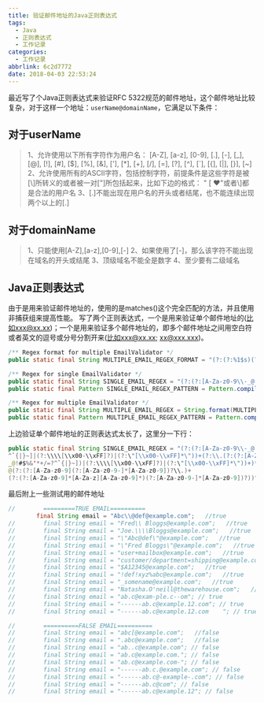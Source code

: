 ```yaml
---
title: 验证邮件地址的Java正则表达式
tags:
  - Java
  - 正则表达式
  - 工作记录
categories:
  - 工作记录
abbrlink: 6c2d7772
date: 2018-04-03 22:53:24
---
```

最近写了个Java正则表达式来验证RFC 5322规范的邮件地址，这个邮件地址比较复杂，对于这样一个地址：`userName@domainName`，它满足以下条件：
<!-- more -->
## **对于userName**

> 1、允许使用以下所有字符作为用户名：
> [A-Z], [a-z], [0-9], [.], [-], [_], [@], [!], [#], [$], [%], [&], ['], [*], [+], [/], [=], [?], [^], [`], [{], [|], [}], [~]
> 2、允许使用所有的ASCII字符，包括控制字符，前提条件是这些字符是被[\\]所转义的或者被一对["]所包括起来，比如下边的格式：
> "  [ ♥"或者\\]都是合法的用户名
> 3、[.]不能出现在用户名的开头或者结尾，也不能连续出现两个以上的[.]

## **对于domainName**

> 1、只能使用[A-Z],[a-z],[0-9],[-]
> 2、如果使用了[-]，那么该字符不能出现在域名的开头或结尾
> 3、顶级域名不能全是数字
> 4、至少要有二级域名

## **Java正则表达式**
由于是用来验证邮件地址的，使用的是matches()这个完全匹配的方法，并且使用非捕获组来提高性能。
写了两个正则表达式，一个是用来验证单个邮件地址的(比如xxx@xx.xx)；一个是用来验证多个邮件地址的，即多个邮件地址之间用空白符或者英文的逗号或分号分割开来(比如xxx@xx.xx; xx@xxx.xxx)。

```java
/** Regex format for multiple EmailValidator */
public static final String MULTIPLE_EMAIL_REGEX_FORMAT = "(?:(?:%1$s)(?:(?:\\s*,\\s*)|(?:\\s*;\\s*)|\\s*$))*";

/** Regex for single EmailValidator */
public static final String SINGLE_EMAIL_REGEX = "(?:(?:[A-Za-z0-9\\-_@!#$%&'*+/=?^`{|}~]|(?:\\\\[\\x00-\\xFF]?)|(?:\"[\\x00-\\xFF]*\"))+(?:\\.(?:(?:[A-Za-z0-9\\-_@!#$%&'*+/=?^`{|}~])|(?:\\\\[\\x00-\\xFF]?)|(?:\"[\\x00-\\xFF]*\"))+)*)@(?:(?:[A-Za-z0-9](?:[A-Za-z0-9-]*[A-Za-z0-9])?\\.)+(?:(?:[A-Za-z0-9]*[A-Za-z][A-Za-z0-9]*)(?:[A-Za-z0-9-]*[A-Za-z0-9])?))";
public static final Pattern SINGLE_EMAIL_REGEX_PATTERN = Pattern.compile(SINGLE_EMAIL_REGEX);

/** Regex for multiple EmailValidator */
public static final String MULTIPLE_EMAIL_REGEX = String.format(MULTIPLE_EMAIL_REGEX_FORMAT, SINGLE_EMAIL_REGEX);
public static final Pattern MULTIPLE_EMAIL_REGEX_PATTERN = Pattern.compile(MULTIPLE_EMAIL_REGEX);

```

上边验证单个邮件地址的正则表达式太长了，这里分一下行：
```java
public static final String SINGLE_EMAIL_REGEX = "(?:(?:[A-Za-z0-9\\-_@!#$%&'*+/=?
^`{|}~]|(?:\\\\[\\x00-\\xFF]?)|(?:\"[\\x00-\\xFF]*\"))+(?:\\.(?:(?:[A-Za-z0-9\\-
_@!#$%&'*+/=?^`{|}~])|(?:\\\\[\\x00-\\xFF]?)|(?:\"[\\x00-\\xFF]*\"))+)*)
@(?:(?:[A-Za-z0-9](?:[A-Za-z0-9-]*[A-Za-z0-9])?\\.)+
(?:(?:[A-Za-z0-9]*[A-Za-z][A-Za-z0-9]*)(?:[A-Za-z0-9-]*[A-Za-z0-9])?))";
```

最后附上一些测试用的邮件地址
```java
//        =========TRUE EMAIL==========
        final String email = "Abc\\@def@example.com";   //true
//        final String email = "Fred\\ Bloggs@example.com";   //true
//        final String email = "Joe.\\\\Bloggs@example.com";   //true
//        final String email = "\"Abc@def\"@example.com";   //true
//        final String email = "\"Fred Bloggs\"@example.com";   //true
//        final String email = "user+mailbox@example.com";   //true
//        final String email = "customer/department=shipping@example.com";   //true
//        final String email = "$A12345@example.com";   //true
//        final String email = "!def!xyz%abc@example.com";   //true
//        final String email = "_somename@example.com";   //true
//        final String email = "Natasha.O'neill@thewarehouse.com";   //true
//        final String email = "ab.c@exam-ple.c--om"; // true
//        final String email = "------ab.c@example.12.com"; // true
//        final String email = "------ab.c@example.12.com    "; // true

//        ==========FALSE EMAIL==========
//        final String email = "abc[@example.com";   //false
//        final String email = ".abc@example.com";   //false
//        final String email = "ab..c@example.com"; // false
//        final String email = "ab.c@example.com."; // false
//        final String email = "ab.c@example.com-"; // false
//        final String email = "------ab.c.@example.com"; // false
//        final String email = "------ab.c@-example-.com"; // false
//        final String email = "------ab.c@com"; // false
//        final String email = "------ab.c@example.12"; // false
```